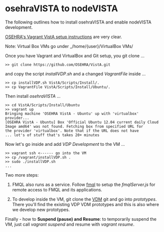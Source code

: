 # osehraVISTA to nodeVISTA

The following outlines how to install osehraVISTA and enable nodeVISTA development.

[OSEHRA's Vagrant VistA setup instructions](https://github.com/OSEHRA/VistA/blob/master/Documentation/Install/Vagrant.rst) are very clear. 

Note: Virtual Box VMs go under _/home/{user}/VirtualBox VMs/

Once you have Vagrant and VirtualBox and Git setup, you git clone ...

```text
>> git clone https://github.com/OSEHRA/VistA.git
```

and copy the script _installVDP.sh_ and a changed _VagrantFile_ inside ...

```text
>> cp installVDP.sh VistA/Scripts/Install/.
>> cp VagrantFile VistA/Scripts/Install/Ubuntu/. 
```

Then install _osehraVISTA_ ...

```text
>> cd VistA/Scripts/Install/Ubuntu
>> vagrant up
Bringing machine 'OSEHRA VistA - Ubuntu' up with 'virtualbox' provider...
[OSEHRA VistA - Ubuntu] Box 'Official Ubuntu 12.04 current daily Cloud Image amd64' was not found. Fetching box from specified URL for
the provider 'virtualbox'. Note that if the URL does not have
... lot's of stuff that's takes 20+ minutes
```

Now let's go inside and add _VDP Development_ to the VM ...

```text
>> vagrant ssh <------ go into the VM
>> cp /vagrant/installVDP.sh .
>> sudo ./installVDP.sh
...
```

Two more steps:

  1. FMQL also runs as a service. Follow [fmql](/fmql) to setup the _fmqlServer.js_ for remote access to FMQL and its applications.

  2. To develop inside the VM, git clone the [VDM](https://github.com/vistadataproject/VDM) git and go into _prototypes_. There you'll find the existing VDP VDM prototypes and this is also where we develop new prototypes. 

Finally - how to __Suspend (pause) and Resume__: to temporarily suspend the VM, just call _vagrant suspend_ and resume with _vagrant resume_.
